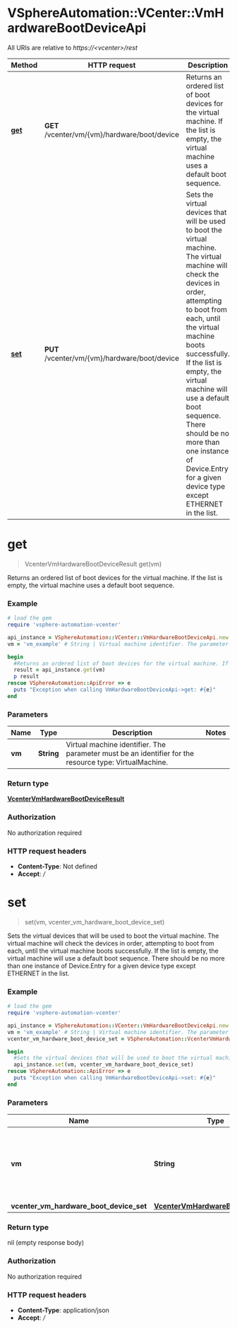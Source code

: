 # VSphereAutomation::VCenter::VmHardwareBootDeviceApi

All URIs are relative to *https://&lt;vcenter&gt;/rest*

Method | HTTP request | Description
------------- | ------------- | -------------
[**get**](VmHardwareBootDeviceApi.md#get) | **GET** /vcenter/vm/{vm}/hardware/boot/device | Returns an ordered list of boot devices for the virtual machine. If the list is empty, the virtual machine uses a default boot sequence.
[**set**](VmHardwareBootDeviceApi.md#set) | **PUT** /vcenter/vm/{vm}/hardware/boot/device | Sets the virtual devices that will be used to boot the virtual machine. The virtual machine will check the devices in order, attempting to boot from each, until the virtual machine boots successfully. If the list is empty, the virtual machine will use a default boot sequence. There should be no more than one instance of Device.Entry for a given device type except ETHERNET in the list.


# **get**
> VcenterVmHardwareBootDeviceResult get(vm)

Returns an ordered list of boot devices for the virtual machine. If the list is empty, the virtual machine uses a default boot sequence.

### Example
```ruby
# load the gem
require 'vsphere-automation-vcenter'

api_instance = VSphereAutomation::VCenter::VmHardwareBootDeviceApi.new
vm = 'vm_example' # String | Virtual machine identifier. The parameter must be an identifier for the resource type: VirtualMachine.

begin
  #Returns an ordered list of boot devices for the virtual machine. If the list is empty, the virtual machine uses a default boot sequence.
  result = api_instance.get(vm)
  p result
rescue VSphereAutomation::ApiError => e
  puts "Exception when calling VmHardwareBootDeviceApi->get: #{e}"
end
```

### Parameters

Name | Type | Description  | Notes
------------- | ------------- | ------------- | -------------
 **vm** | **String**| Virtual machine identifier. The parameter must be an identifier for the resource type: VirtualMachine. | 

### Return type

[**VcenterVmHardwareBootDeviceResult**](VcenterVmHardwareBootDeviceResult.md)

### Authorization

No authorization required

### HTTP request headers

 - **Content-Type**: Not defined
 - **Accept**: */*



# **set**
> set(vm, vcenter_vm_hardware_boot_device_set)

Sets the virtual devices that will be used to boot the virtual machine. The virtual machine will check the devices in order, attempting to boot from each, until the virtual machine boots successfully. If the list is empty, the virtual machine will use a default boot sequence. There should be no more than one instance of Device.Entry for a given device type except ETHERNET in the list.

### Example
```ruby
# load the gem
require 'vsphere-automation-vcenter'

api_instance = VSphereAutomation::VCenter::VmHardwareBootDeviceApi.new
vm = 'vm_example' # String | Virtual machine identifier. The parameter must be an identifier for the resource type: VirtualMachine.
vcenter_vm_hardware_boot_device_set = VSphereAutomation::VcenterVmHardwareBootDeviceSet.new # VcenterVmHardwareBootDeviceSet | 

begin
  #Sets the virtual devices that will be used to boot the virtual machine. The virtual machine will check the devices in order, attempting to boot from each, until the virtual machine boots successfully. If the list is empty, the virtual machine will use a default boot sequence. There should be no more than one instance of Device.Entry for a given device type except ETHERNET in the list.
  api_instance.set(vm, vcenter_vm_hardware_boot_device_set)
rescue VSphereAutomation::ApiError => e
  puts "Exception when calling VmHardwareBootDeviceApi->set: #{e}"
end
```

### Parameters

Name | Type | Description  | Notes
------------- | ------------- | ------------- | -------------
 **vm** | **String**| Virtual machine identifier. The parameter must be an identifier for the resource type: VirtualMachine. | 
 **vcenter_vm_hardware_boot_device_set** | [**VcenterVmHardwareBootDeviceSet**](VcenterVmHardwareBootDeviceSet.md)|  | 

### Return type

nil (empty response body)

### Authorization

No authorization required

### HTTP request headers

 - **Content-Type**: application/json
 - **Accept**: */*




